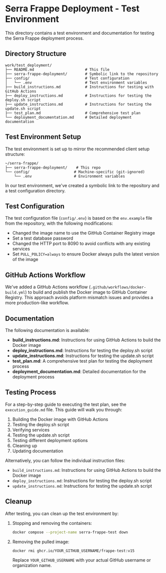 # Serra Frappe Deployment - Test Environment

This directory contains a test environment and documentation for testing the Serra Frappe deployment process.

## Directory Structure

```
work/test_deployment/
├── README.md                       # This file
├── serra-frappe-deployment/        # Symbolic link to the repository
├── config/                         # Test configuration
│   └── .env                        # Test environment variables
├── build_instructions.md           # Instructions for testing with GitHub Actions
├── deploy_instructions.md          # Instructions for testing the deploy.sh script
├── update_instructions.md          # Instructions for testing the update.sh script
├── test_plan.md                    # Comprehensive test plan
└── deployment_documentation.md     # Detailed deployment documentation
```

## Test Environment Setup

The test environment is set up to mirror the recommended client setup structure:

```
~/serra-frappe/
├── serra-frappe-deployment/    # This repo
└── config/                    # Machine-specific (git-ignored)
    └── .env                   # Environment variables
```

In our test environment, we've created a symbolic link to the repository and a test configuration directory.

## Test Configuration

The test configuration file (`config/.env`) is based on the `env.example` file from the repository, with the following modifications:

- Changed the image name to use the GitHub Container Registry image
- Set a test database password
- Changed the HTTP port to 8090 to avoid conflicts with any existing services
- Set `PULL_POLICY=always` to ensure Docker always pulls the latest version of the image

## GitHub Actions Workflow

We've added a GitHub Actions workflow (`.github/workflows/docker-build.yml`) to build and publish the Docker image to GitHub Container Registry. This approach avoids platform mismatch issues and provides a more production-like workflow.

## Documentation

The following documentation is available:

- **build_instructions.md**: Instructions for using GitHub Actions to build the Docker image
- **deploy_instructions.md**: Instructions for testing the deploy.sh script
- **update_instructions.md**: Instructions for testing the update.sh script
- **test_plan.md**: A comprehensive test plan for testing the deployment process
- **deployment_documentation.md**: Detailed documentation for the deployment process

## Testing Process

For a step-by-step guide to executing the test plan, see the `execution_guide.md` file. This guide will walk you through:

1. Building the Docker image with GitHub Actions
2. Testing the deploy.sh script
3. Verifying services
4. Testing the update.sh script
5. Testing different deployment options
6. Cleaning up
7. Updating documentation

Alternatively, you can follow the individual instruction files:

- `build_instructions.md`: Instructions for using GitHub Actions to build the Docker image
- `deploy_instructions.md`: Instructions for testing the deploy.sh script
- `update_instructions.md`: Instructions for testing the update.sh script

## Cleanup

After testing, you can clean up the test environment by:

1. Stopping and removing the containers:

   ```bash
   docker compose --project-name serra-frappe-test down
   ```

2. Removing the pulled image:

   ```bash
   docker rmi ghcr.io/YOUR_GITHUB_USERNAME/frappe-test:v15
   ```

   Replace `YOUR_GITHUB_USERNAME` with your actual GitHub username or organization name.
